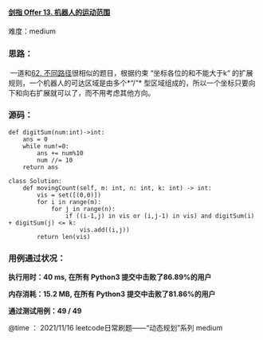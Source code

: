 #### [剑指 Offer 13. 机器人的运动范围](https://leetcode-cn.com/problems/ji-qi-ren-de-yun-dong-fan-wei-lcof/)

难度：medium

### **思路：**

​		一道和[62. 不同路径](https://leetcode-cn.com/problems/unique-paths/)很相似的题目，根据约束 “坐标各位的和不能大于k“ 的扩展规则，一个机器人的可达区域是由多个*“/”* 型区域组成的，所以一个坐标只要向下和向右扩展就可以了，而不用考虑其他方向。

### **源码：**

```
def digitSum(num:int)->int:
    ans = 0
    while num!=0:
        ans += num%10
        num //= 10
    return ans

class Solution:
    def movingCount(self, m: int, n: int, k: int) -> int:
        vis = set([(0,0)])
        for i in range(m):
            for j in range(n):
                if ((i-1,j) in vis or (i,j-1) in vis) and digitSum(i) + digitSum(j) <= k:
                    vis.add((i,j))
        return len(vis)
```



### **用例通过状况：**

**执行用时：40 ms, 在所有 Python3 提交中击败了86.89%的用户**

**内存消耗：15.2 MB, 在所有 Python3 提交中击败了81.86%的用户**

**通过测试用例：49 / 49**



@time ： 2021/11/16  leetcode日常刷题——“动态规划”系列  medium

